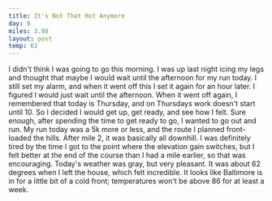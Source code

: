 ```yaml
---
title: It's Not That Hot Anymore
day: 9
miles: 3.08
layout: post
temp: 62
---
```


I didn't think I was going to go this morning. I was up last night icing my legs and thought that maybe I would wait until the afternoon for my run today. I still set my alarm, and when it went off this I set it again for an hour later. I figured I would just wait until the afternoon. When it went off again, I remembered that today is Thursday, and on Thursdays work doesn't start until 10. So I decided I would get up, get ready, and see how I felt. Sure enough, after spending the time to get ready to go, I wanted to go out and run. My run today was a 5k more or less, and the route I planned front-loaded the hills. After mile 2, it was basically all downhill. I was definitely tired by the time I got to the point where the elevation gain switches, but I felt better at the end of the course than I had a mile earlier, so that was encouraging. Today's weather was gray, but very pleasant. It was about 62 degrees when I left the house, which felt incredible. It looks like Baltimore is in for a little bit of a cold front; temperatures won't be above 86 for at least a week.
